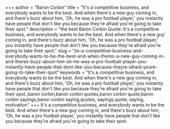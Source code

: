 +++
author = "Baron Corbin"
title = "It's a competitive business, and everybody wants to be the best. And when there's a new guy coming in, and there's buzz about him, 'Oh, he was a pro football player,' you instantly have people that don't like you because they're afraid you're going to take their spot."
description = "the best Baron Corbin Quote: It's a competitive business, and everybody wants to be the best. And when there's a new guy coming in, and there's buzz about him, 'Oh, he was a pro football player,' you instantly have people that don't like you because they're afraid you're going to take their spot."
slug = "its-a-competitive-business-and-everybody-wants-to-be-the-best-and-when-theres-a-new-guy-coming-in-and-theres-buzz-about-him-oh-he-was-a-pro-football-player-you-instantly-have-people-that-dont-like-you-because-theyre-afraid-youre-going-to-take-their-spot"
keywords = "It's a competitive business, and everybody wants to be the best. And when there's a new guy coming in, and there's buzz about him, 'Oh, he was a pro football player,' you instantly have people that don't like you because they're afraid you're going to take their spot.,baron corbin,baron corbin quotes,baron corbin quote,baron corbin sayings,baron corbin saying,quotes, sayings,quote, saying, motivation"
+++
It's a competitive business, and everybody wants to be the best. And when there's a new guy coming in, and there's buzz about him, 'Oh, he was a pro football player,' you instantly have people that don't like you because they're afraid you're going to take their spot.
